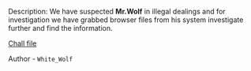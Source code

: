 
Description:
We have suspected **Mr.Wolf** in illegal dealings and for investigation we have grabbed browser files from his system investigate further and find the information. 

[Chall file](https://mega.nz/file/AbxjDQRY#mXO__94F2kAxGKhc-aaYUUxRd1UdO151ZRjjH73lre8)

Author - `White_Wolf`

